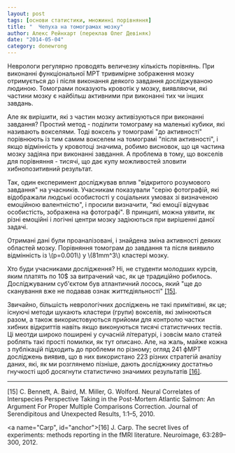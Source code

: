 ```yaml
---
layout: post
tags: [основи статистики, множинні порівняння]
title: "  Чепуха на томограмах мозку"
author: Алекс Рейнхарт (переклав Олег Девіняк)
date: "2014-05-04" 
category: donewrong
---
```


Неврологи регулярно проводять величезну кількість порівнянь. При виконанні функціональної МРТ тривимірне зображення мозку отримується до і після виконання деякого завдання досліджуваною людиною. Томограми показують кровотік у мозку, виявляючи, які частини мозку є найбільш активними при виконанні тих чи інших завдань.

Але як вирішити, які з частин мозку активізуються при виконанні завдання? Простий метод - поділити томограму на маленькі кубики, які називають вокселями. Тоді воксель у томограмі "до активності" порівнюють із тим самим вокселем на томограмі "після активності", і якщо відмінність у кровотоці значима, робимо висновок, що ця частина мозку задіяна при виконанні завдання. А проблема в тому, що вокселів для порівняння - тисячі, що дає купу можливостей зловити хибнопозитивний результат.

Так, один експеримент досліджував вплив "відкритого розумового завдання" на учасників. Учасникам показували "серію фотографій, які відображали людські особистості у соціальних умовах зі визначеною емоційною валентністю", і просили визначити, "які емоції відчуває особистість, зображена на фотографі". В принципі, можна уявити, як різні емоційні і логічні центри мозку задіюються при вирішенні даної задачі.

Отримані дані були проаналізовані, і знайдена зміна активності деяких областей мозку. Порівняння томограм до завдання та після виявило відмінність із \\(р=0.001\\) у \\(81mm^3\\) кластері мозку.

Хто буди учасниками дослідження? Ні, не студенти молодших курсів, яким платять по 10$ за витрачений час, як це традиційно робилось. Досліджуваним суб'єктом був атлантичний лосось, який "ще до сканування вже не подавав ознак життєдіяльності" <a href="#Bennett">\[15\]</a>.

Звичайно, більшість неврологічних досліджень не такі примітивні, як це; існуючі методи шукають кластери (групи) вокселів, які змінюються разом, а також використовуються прийоми для контролю частки хибних відкриттів навіть якщо виконуються тисячі статистичних тестів. Ці меотди широко поширені у сучасній літературі, і зовсім мало статей роблять такі прості помилки, як тут описано. Але, на жаль, майже кожна з публікацій підходить до проблеми по різному; огляд 241 фМРТ досліджень виявив, що в них використано 223 різних стратегій аналізу даних, які, як ми розглянемо пізніше, дають досліджнику достатньо гнучкості щоб досягнути статистично значимих результатів <a href="#Carp">\[16\]</a>.

___

<div class="nohover">
<a name="Bennett", id="anchor">[15] C. Bennett, A. Baird, M. Miller, G. Wolford. Neural Correlates of Interspecies Perspective Taking in the Post-Mortem Atlantic Salmon: An Argument For Proper Multiple Comparisons Correction. Journal of Serendipitous and Unexpected Results, 1:1–5, 2010. </a>

<a name="Carp", id="anchor">[16] J. Carp. The secret lives of experiments: methods reporting in the fMRI literature. Neuroimage, 63:289–300, 2012. </a>
</div>
